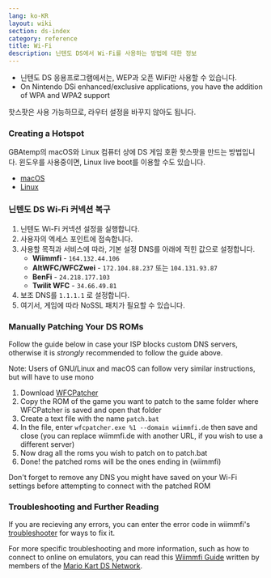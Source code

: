 ```yaml
---
lang: ko-KR
layout: wiki
section: ds-index
category: reference
title: Wi-Fi
description: 닌텐도 DS에서 Wi-Fi를 사용하는 방법에 대한 정보
---
```


- 닌텐도 DS 응용프로그램에서는, WEP과 오픈 WiFi만 사용할 수 있습니다.
- On Nintendo DSi enhanced/exclusive applications, you have the addition of WPA and WPA2 support

핫스팟은 사용 가능하므로, 라우터 설정을 바꾸지 않아도 됩니다.

### Creating a Hotspot
GBAtemp의 macOS와 Linux 컴퓨터 상에 DS 게임 호환 핫스팟을 만드는 방법입니다. 윈도우를 사용중이면, Linux live boot를 이용할 수도 있습니다.
- [macOS](https://gbatemp.net/threads/571658)
- [Linux](https://gbatemp.net/threads/543283)

### 닌텐도 DS Wi-Fi 커넥션 복구
1. 닌텐도 Wi-Fi 커넥션 설정을 실행합니다.
1. 사용자의 엑세스 포인트에 접속합니다.
1. 사용할 목적과 서비스에 따라, 기본 설정 DNS를 아래에 적힌 값으로 설정합니다.
   - **Wiimmfi** - `164.132.44.106`
   - **AltWFC/WFCZwei** - `172.104.88.237` 또는 `104.131.93.87`
   - **BenFi** - `24.218.177.103`
   - **Twilit WFC** - `34.66.49.81`
1. 보조 DNS를 `1.1.1.1` 로 설정합니다.
1. 여기서, 게임에 따라 NoSSL 패치가 필요할 수 있습니다.

### Manually Patching Your DS ROMs
Follow the guide below in case your ISP blocks custom DNS servers, otherwise it is *strongly* recommended to follow the guide above.

Note: Users of GNU/Linux and macOS can follow very similar instructions, but will have to use mono

1. Download [WFCPatcher](https://github.com/AdmiralCurtiss/WfcPatcher/releases)
1. Copy the ROM of the game you want to patch to the same folder where WFCPatcher is saved and open that folder
1. Create a text file with the name `patch.bat`
1. In the file, enter `wfcpatcher.exe %1 --domain wiimmfi.de` then save and close (you can replace wiimmfi.de with another URL, if you wish to use a different server)
1. Now drag all the roms you wish to patch on to patch.bat
1. Done! the patched roms will be the ones ending in (wiimmfi)

Don't forget to remove any DNS you might have saved on your Wi-Fi settings before attempting to connect with the patched ROM

### Troubleshooting and Further Reading
If you are recieving any errors, you can enter the error code in wiimmfi's [troubleshooter](https://wiimmfi.de/error) for ways to fix it.

For more specific troubleshooting and more information, such as how to connect to online on emulators, you can read this [Wiimmfi Guide](https://docs.google.com/document/d/1f3PChwQig40UaiPXlh-Gi5CggGiBPzyrpiecLZlT8ZE/edit?usp=sharing) written by members of the [Mario Kart DS Network](https://discord.gg/pa9bea6).
